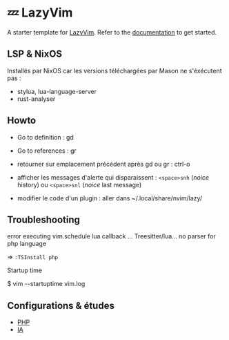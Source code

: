 # 💤 LazyVim

A starter template for [LazyVim](https://github.com/LazyVim/LazyVim).
Refer to the [documentation](https://lazyvim.github.io/installation) to get started.

## LSP & NixOS

Installés par NixOS car les versions téléchargées par Mason ne s'éxécutent pas :
- stylua, lua-language-server
- rust-analyser

## Howto

- Go to definition : gd
- Go to references : gr
- retourner sur emplacement précédent après gd ou gr : ctrl-o

- afficher les messages d'alerte qui disparaissent : `<space>snh` (_noice_ history) ou `<space>snl` (_noice_ last message)
- modifier le code d'un plugin : aller dans ~/.local/share/nvim/lazy/

## Troubleshooting



error executing vim.schedule lua callback ... Treesitter/lua... no parser for php language

=> `:TSInstall php`

Startup time

$ vim --startuptime vim.log

## Configurations & études

- [PHP](doc/PHP.md)
- [IA](doc/IA.md)
